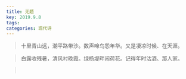 ```yaml
---
title: 无题
key: 2019.9.8
tags: 
categories: 现代诗
---
```


<blockquote class="blockquote-center">十里青山远，潮平路带沙。数声啼鸟怨年华。又是凄凉时候、在天涯。
</blockquote>
<blockquote class="blockquote-center">白露收残暑，清风衬晚霞。绿杨堤畔闹荷花。记得年时沽酒、那人家。
</blockquote>
<blockquote class="blockquote-center"></br>
</blockquote>
